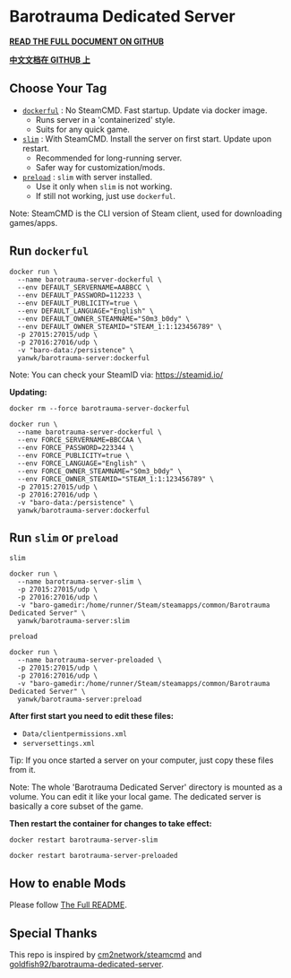 # Barotrauma Dedicated Server

**[READ THE FULL DOCUMENT ON GITHUB](https://github.com/YanWenKun/barotrauma-server-docker/blob/main/README.adoc)**

**[中文文档在 GITHUB 上](https://github.com/YanWenKun/barotrauma-server-docker/blob/main/README.zh.adoc)**

## Choose Your Tag

- [`dockerful`](https://github.com/YanWenKun/barotrauma-server-docker/blob/main/Dockerfile.dockerful)
: No SteamCMD. Fast startup. Update via docker image.
  - Runs server in a 'containerized' style.
  - Suits for any quick game.
- [`slim`](https://github.com/YanWenKun/barotrauma-server-docker/blob/main/Dockerfile.slim)
: With SteamCMD. Install the server on first start. Update upon restart.
  - Recommended for long-running server.
  - Safer way for customization/mods.
- [`preload`](https://github.com/YanWenKun/barotrauma-server-docker/blob/main/Dockerfile.preload)
: `slim` with server installed.
  - Use it only when `slim` is not working.
  - If still not working, just use `dockerful`.

Note: SteamCMD is the CLI version of Steam client, used for downloading games/apps.

## Run `dockerful`


```
docker run \
  --name barotrauma-server-dockerful \
  --env DEFAULT_SERVERNAME=AABBCC \
  --env DEFAULT_PASSWORD=112233 \
  --env DEFAULT_PUBLICITY=true \
  --env DEFAULT_LANGUAGE="English" \
  --env DEFAULT_OWNER_STEAMNAME="S0m3_b0dy" \
  --env DEFAULT_OWNER_STEAMID="STEAM_1:1:123456789" \
  -p 27015:27015/udp \
  -p 27016:27016/udp \
  -v "baro-data:/persistence" \
  yanwk/barotrauma-server:dockerful
```

Note: You can check your SteamID via: https://steamid.io/

**Updating:**

```
docker rm --force barotrauma-server-dockerful

docker run \
  --name barotrauma-server-dockerful \
  --env FORCE_SERVERNAME=BBCCAA \
  --env FORCE_PASSWORD=223344 \
  --env FORCE_PUBLICITY=true \
  --env FORCE_LANGUAGE="English" \
  --env FORCE_OWNER_STEAMNAME="S0m3_b0dy" \
  --env FORCE_OWNER_STEAMID="STEAM_1:1:123456789" \
  -p 27015:27015/udp \
  -p 27016:27016/udp \
  -v "baro-data:/persistence" \
  yanwk/barotrauma-server:dockerful
```

## Run `slim` or `preload`

`slim`

```
docker run \
  --name barotrauma-server-slim \
  -p 27015:27015/udp \
  -p 27016:27016/udp \
  -v "baro-gamedir:/home/runner/Steam/steamapps/common/Barotrauma Dedicated Server" \
  yanwk/barotrauma-server:slim
```

`preload`

```
docker run \
  --name barotrauma-server-preloaded \
  -p 27015:27015/udp \
  -p 27016:27016/udp \
  -v "baro-gamedir:/home/runner/Steam/steamapps/common/Barotrauma Dedicated Server" \
  yanwk/barotrauma-server:preload
```

**After first start you need to edit these files:**

- `Data/clientpermissions.xml`
- `serversettings.xml`

Tip: If you once started a server on your computer, just copy these files from it.

Note: The whole 'Barotrauma Dedicated Server' directory is mounted as a volume. You can edit it like your local game. The dedicated server is basically a core subset of the game.

**Then restart the container for changes to take effect:**

```
docker restart barotrauma-server-slim
```

```
docker restart barotrauma-server-preloaded
```

## How to enable Mods

Please follow [The Full README](https://github.com/YanWenKun/barotrauma-server-docker#prepare-your-files).


## Special Thanks

This repo is inspired by [cm2network/steamcmd](https://hub.docker.com/r/cm2network/steamcmd) 
and [goldfish92/barotrauma-dedicated-server](https://hub.docker.com/r/goldfish92/barotrauma-dedicated-server).

